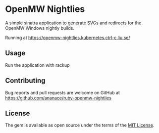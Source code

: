 # OpenMW Nightlies

A simple sinatra application to generate SVGs and redirects for the OpenMW Windows nightly builds.

Running at https://openmw-nightlies.kubernetes.ctrl-c.liu.se/

## Usage

Run the application with rackup

## Contributing

Bug reports and pull requests are welcome on GitHub at https://github.com/ananace/ruby-openmw-nightlies

## License

The gem is available as open source under the terms of the [MIT License](https://opensource.org/licenses/MIT).
